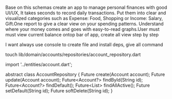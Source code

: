 Base on this schemas create an app to manage personal finances with good UI/UX, It takes seconds to record daily transactions. Put them into clear and visualized categories such as Expense: Food, Shopping or Income: Salary, Gift.One report to give a clear view on your spending patterns. Understand where your money comes and goes with easy-to-read graphs.User must must view current balance ontop bar of app, create all view step by step 


I want always use console to create file and install deps, give all command



touch lib/domain/accounts/repositories/account_repository.dart

import '../entities/account.dart';

abstract class AccountRepository {
  Future<Account> create(Account account);
  Future<void> update(Account account);
  Future<Account?> findById(String id);
  Future<Account?> findDefault();
  Future<List<Account>> findAllActive();
  Future<void> setDefault(String id);
  Future<void> softDelete(String id);
}
 